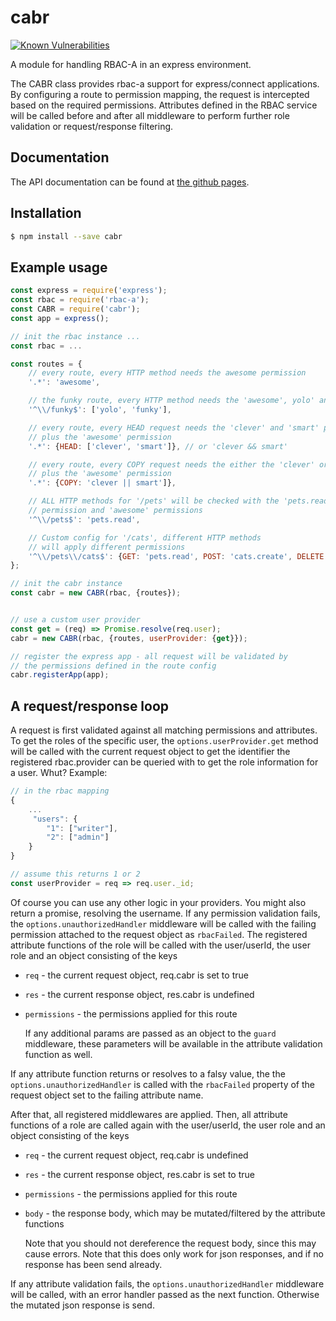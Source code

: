 # cabr

[![Known Vulnerabilities](https://snyk.io/test/npm/cabr/badge.svg)](https://snyk.io/test/npm/cabr)

A module for handling RBAC-A in an express environment.

The CABR class provides rbac-a support for express/connect
applications. By configuring a route to permission mapping, the request is intercepted
based on the required permissions. Attributes defined in the RBAC service
will be called before and after all middleware to perform further role validation
or request/response filtering.

## Documentation
The API documentation can be found at [the github pages](https://michaelkrone.github.io/cabr).

## Installation
```bash
$ npm install --save cabr
```

## Example usage
```js
const express = require('express');
const rbac = require('rbac-a');
const CABR = require('cabr');
const app = express();

// init the rbac instance ...
const rbac = ...

const routes = {
	// every route, every HTTP method needs the awesome permission
	'.*': 'awesome',

	// the funky route, every HTTP method needs the 'awesome', yolo' and 'funky' permission
	'^\\/funky$': ['yolo', 'funky'],

	// every route, every HEAD request needs the 'clever' and 'smart' permission
	// plus the 'awesome' permission
	'.*': {HEAD: ['clever', 'smart']}, // or 'clever && smart'

	// every route, every COPY request needs the either the 'clever' or 'smart' permission
	// plus the 'awesome' permission
	'.*': {COPY: 'clever || smart']},

	// ALL HTTP methods for '/pets' will be checked with the 'pets.read'
	// permission and 'awesome' permissions
	'^\\/pets$': 'pets.read',

	// Custom config for '/cats', different HTTP methods
	// will apply different permissions
	'^\\/pets\\/cats$': {GET: 'pets.read', POST: 'cats.create', DELETE: ['pets.create', 'pets.delete']}
};

// init the cabr instance
const cabr = new CABR(rbac, {routes});


// use a custom user provider
const get = (req) => Promise.resolve(req.user);
cabr = new CABR(rbac, {routes, userProvider: {get}});

// register the express app - all request will be validated by
// the permissions defined in the route config
cabr.registerApp(app);

```

## A request/response loop
A request is first validated against all matching permissions and attributes. To get the roles
of the specific user, the `options.userProvider.get` method will be called with the current request
object to get the identifier the registered rbac.provider can be queried with to get the role
information for a user. Whut? Example:
```js
// in the rbac mapping
{
	...
	 "users": {
		"1": ["writer"],
		"2": ["admin"]
	}
}

// assume this returns 1 or 2
const userProvider = req => req.user._id;
```
Of course you can use any other logic in your providers. You might also return a promise, resolving the username.
If any permission validation fails, the `options.unauthorizedHandler` middleware will be called with the
failing permission attached to the request object as `rbacFailed`. The registered attribute functions of
the role will be called with the user/userId, the user role and an object consisting of the keys

- `req` - the current request object, req.cabr is set to true
- `res` - the current response object, res.cabr is undefined
- `permissions` - the permissions applied for this route

   If any additional params are passed as an object to the `guard` middleware, these parameters will be available
in the attribute validation function as well.

If any attribute function returns or resolves to a falsy value, the the `options.unauthorizedHandler` is called
with the `rbacFailed` property of the request object set to the failing attribute name.

After that, all registered middlewares are applied. Then, all attribute functions of a role are called again
with the user/userId, the user role and an object consisting of the keys

- `req` - the current request object, req.cabr is undefined
- `res` - the current response object, res.cabr is set to true
- `permissions` - the permissions applied for this route
- `body` - the response body, which may be mutated/filtered by the attribute functions

   Note that you should not dereference the request body, since this may cause errors. Note that this does only
   work for json responses, and if no response has been send already.

If any attribute validation fails, the `options.unauthorizedHandler` middleware will be called, with an error handler
passed as the next function. Otherwise the mutated json response is send.